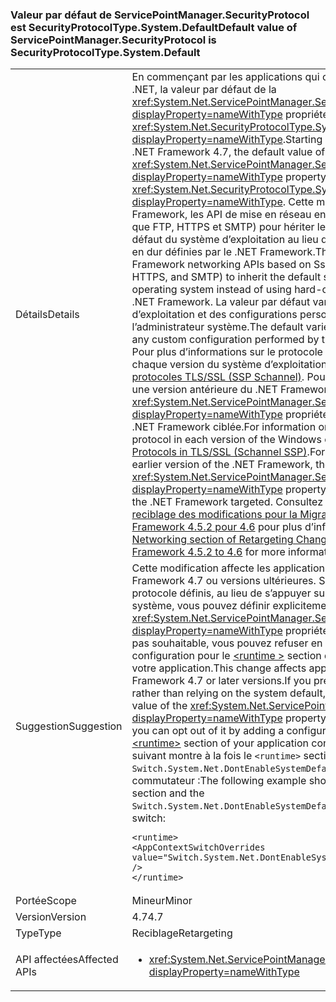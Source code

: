 ### <a name="default-value-of-servicepointmanagersecurityprotocol-is-securityprotocoltypesystemdefault"></a><span data-ttu-id="c24da-101">Valeur par défaut de ServicePointManager.SecurityProtocol est SecurityProtocolType.System.Default</span><span class="sxs-lookup"><span data-stu-id="c24da-101">Default value of ServicePointManager.SecurityProtocol is SecurityProtocolType.System.Default</span></span>

|   |   |
|---|---|
|<span data-ttu-id="c24da-102">Détails</span><span class="sxs-lookup"><span data-stu-id="c24da-102">Details</span></span>|<span data-ttu-id="c24da-103">En commençant par les applications qui ciblent le 4.7 Framework .NET, la valeur par défaut de la <xref:System.Net.ServicePointManager.SecurityProtocol?displayProperty=nameWithType> propriété est <xref:System.Net.SecurityProtocolType.SystemDefault?displayProperty=nameWithType>.</span><span class="sxs-lookup"><span data-stu-id="c24da-103">Starting with apps that target the .NET Framework 4.7, the default value of the <xref:System.Net.ServicePointManager.SecurityProtocol?displayProperty=nameWithType> property is <xref:System.Net.SecurityProtocolType.SystemDefault?displayProperty=nameWithType>.</span></span> <span data-ttu-id="c24da-104">Cette modification permet de .NET Framework, les API de mise en réseau en fonction de SslStream (tels que FTP, HTTPS et SMTP) pour hériter les protocoles de sécurité par défaut du système d’exploitation au lieu d’utiliser des valeurs codées en dur définies par le .NET Framework.</span><span class="sxs-lookup"><span data-stu-id="c24da-104">This change allows .NET Framework networking APIs based on SslStream (such as FTP, HTTPS, and SMTP) to inherit the default security protocols from the operating system instead of using hard-coded values defined by the .NET Framework.</span></span> <span data-ttu-id="c24da-105">La valeur par défaut varie en fonction du système d’exploitation et des configurations personnalisées effectuées par l’administrateur système.</span><span class="sxs-lookup"><span data-stu-id="c24da-105">The default varies by operating system and any custom configuration performed by the system administrator.</span></span> <span data-ttu-id="c24da-106">Pour plus d’informations sur le protocole de SChannel par défaut dans chaque version du système d’exploitation Windows, consultez [protocoles TLS/SSL (SSP Schannel)](https://msdn.microsoft.com/library/windows/desktop/mt808159.aspx). Pour les applications qui ciblent une version antérieure du .NET Framework, la valeur par défaut de la <xref:System.Net.ServicePointManager.SecurityProtocol?displayProperty=nameWithType> propriété dépend de la version du .NET Framework ciblée.</span><span class="sxs-lookup"><span data-stu-id="c24da-106">For information on the default SChannel protocol in each version of the Windows operating system, see [Protocols in TLS/SSL (Schannel SSP)](https://msdn.microsoft.com/library/windows/desktop/mt808159.aspx).For applications that target an earlier version of the .NET Framework, the default value of the <xref:System.Net.ServicePointManager.SecurityProtocol?displayProperty=nameWithType> property depends on the version of the .NET Framework targeted.</span></span> <span data-ttu-id="c24da-107">Consultez le [section mise en réseau de reciblage des modifications pour la Migration à partir de .NET Framework 4.5.2 pour 4.6](~/docs/framework/migration-guide/retargeting/4.5.2-4.6.md#networking) pour plus d’informations.</span><span class="sxs-lookup"><span data-stu-id="c24da-107">See the [Networking section of Retargeting Changes for Migration from .NET Framework 4.5.2 to 4.6](~/docs/framework/migration-guide/retargeting/4.5.2-4.6.md#networking) for more information.</span></span>|
|<span data-ttu-id="c24da-108">Suggestion</span><span class="sxs-lookup"><span data-stu-id="c24da-108">Suggestion</span></span>|<span data-ttu-id="c24da-109">Cette modification affecte les applications qui ciblent le .NET Framework 4.7 ou versions ultérieures. Si vous préférez utiliser un protocole définis, au lieu de s’appuyer sur la valeur par défaut du système, vous pouvez définir explicitement la valeur de la <xref:System.Net.ServicePointManager.SecurityProtocol?displayProperty=nameWithType> propriété. Si cette modification n’est pas souhaitable, vous pouvez refuser en ajoutant un paramètre de configuration pour le [ \<runtime >](~/docs/framework/configure-apps/file-schema/runtime/runtime-element.md) section du fichier de configuration de votre application.</span><span class="sxs-lookup"><span data-stu-id="c24da-109">This change affects applications that target the .NET Framework 4.7 or later versions.If you prefer to use a defined protocol rather than relying on the system default, you can explicitly set the value of the <xref:System.Net.ServicePointManager.SecurityProtocol?displayProperty=nameWithType> property.If this change is undesirable, you can opt out of it by adding a configuration setting to the [\<runtime>](~/docs/framework/configure-apps/file-schema/runtime/runtime-element.md) section of your application configuration file.</span></span> <span data-ttu-id="c24da-110">L’exemple suivant montre à la fois le <code>&lt;runtime&gt;</code> section et <code>Switch.System.Net.DontEnableSystemDefaultTlsVersions</code> annulations commutateur :</span><span class="sxs-lookup"><span data-stu-id="c24da-110">The following example shows both the <code>&lt;runtime&gt;</code> section and the <code>Switch.System.Net.DontEnableSystemDefaultTlsVersions</code> opt-out switch:</span></span><pre><code class="language-xml">&lt;runtime&gt;&#13;&#10;&lt;AppContextSwitchOverrides value=&quot;Switch.System.Net.DontEnableSystemDefaultTlsVersions=true&quot; /&gt;&#13;&#10;&lt;/runtime&gt;&#13;&#10;</code></pre>|
|<span data-ttu-id="c24da-111">Portée</span><span class="sxs-lookup"><span data-stu-id="c24da-111">Scope</span></span>|<span data-ttu-id="c24da-112">Mineur</span><span class="sxs-lookup"><span data-stu-id="c24da-112">Minor</span></span>|
|<span data-ttu-id="c24da-113">Version</span><span class="sxs-lookup"><span data-stu-id="c24da-113">Version</span></span>|<span data-ttu-id="c24da-114">4.7</span><span class="sxs-lookup"><span data-stu-id="c24da-114">4.7</span></span>|
|<span data-ttu-id="c24da-115">Type</span><span class="sxs-lookup"><span data-stu-id="c24da-115">Type</span></span>|<span data-ttu-id="c24da-116">Reciblage</span><span class="sxs-lookup"><span data-stu-id="c24da-116">Retargeting</span></span>|
|<span data-ttu-id="c24da-117">API affectées</span><span class="sxs-lookup"><span data-stu-id="c24da-117">Affected APIs</span></span>|<ul><li><xref:System.Net.ServicePointManager.SecurityProtocol?displayProperty=nameWithType></li></ul>|

